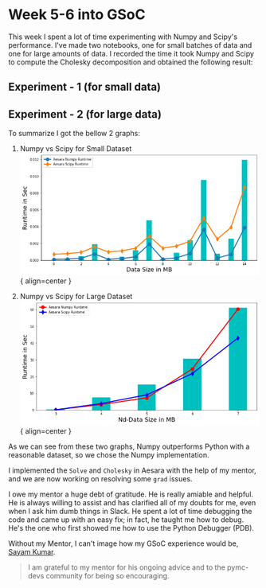 # Week 5-6 into GSoC

This week I spent a lot of time experimenting with Numpy and Scipy's performance. I've made two notebooks, one for small batches of data and one for large amounts of data. I recorded the time it took Numpy and Scipy to compute the Cholesky decomposition and obtained the following result:

## Experiment - 1 (for small data)
<script src="https://gist.github.com/purna135/1c217a521cf5f31a87c783cf49c4101d.js"></script>

## Experiment - 2 (for large data)
<script src="https://gist.github.com/purna135/6da4f68b784f29af33156bf8f2c7d381.js"></script>

To summarize I got the bellow 2 graphs:

1. Numpy vs Scipy for Small Dataset
![](/images/cholesky-1.png){ align=center }

2. Numpy vs Scipy for Large Dataset
![](/images/cholesky-2.png){ align=center }


As we can see from these two graphs, Numpy outperforms Python with a reasonable dataset, so we chose the Numpy implementation.

I implemented the `Solve` and `Cholesky` in Aesara with the help of my mentor, and we are now working on resolving some `grad` issues.

I owe my mentor a huge debt of gratitude. He is really amiable and helpful. He is always willing to assist and has clarified all of my doubts for me, even when I ask him dumb things in Slack. He spent a lot of time debugging the code and came up with an easy fix; in fact, he taught me how to debug. He's the one who first showed me how to use the Python Debugger (PDB).

Without my Mentor, I can't image how my GSoC experience would be, [Sayam Kumar](https://github.com/Sayam753).

> I am grateful to my mentor for his ongoing advice and to the pymc-devs community for being so encouraging.